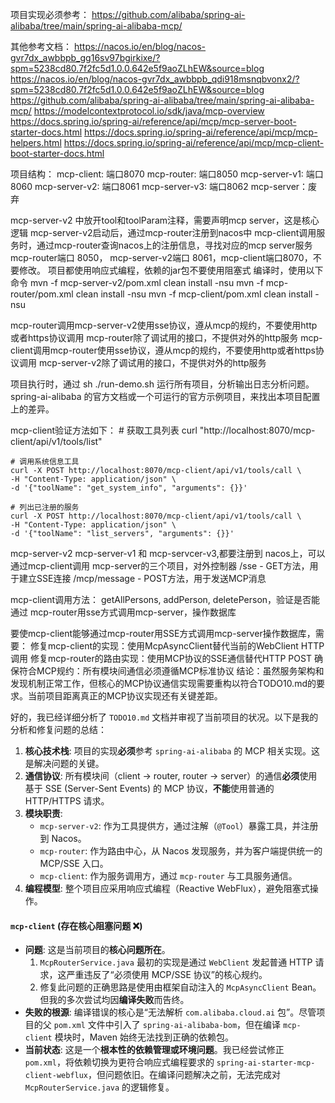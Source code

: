 项目实现必须参考： https://github.com/alibaba/spring-ai-alibaba/tree/main/spring-ai-alibaba-mcp/ 


其他参考文档：
https://nacos.io/en/blog/nacos-gvr7dx_awbbpb_gg16sv97bgirkixe/?spm=5238cd80.7f2fc5d1.0.0.642e5f9aoZLhEW&source=blog
https://nacos.io/en/blog/nacos-gvr7dx_awbbpb_qdi918msnqbvonx2/?spm=5238cd80.7f2fc5d1.0.0.642e5f9aoZLhEW&source=blog
https://github.com/alibaba/spring-ai-alibaba/tree/main/spring-ai-alibaba-mcp/ 
https://modelcontextprotocol.io/sdk/java/mcp-overview
https://docs.spring.io/spring-ai/reference/api/mcp/mcp-server-boot-starter-docs.html
https://docs.spring.io/spring-ai/reference/api/mcp/mcp-helpers.html
https://docs.spring.io/spring-ai/reference/api/mcp/mcp-client-boot-starter-docs.html

项目结构：
mcp-client: 端口8070
mcp-router: 端口8050
mcp-server-v1: 端口8060
mcp-server-v2: 端口8061
mcp-server-v3: 端口8062
mcp-server：废弃

mcp-server-v2 中放开tool和toolParam注释，需要声明mcp server，这是核心逻辑
mcp-server-v2启动后，通过mcp-router注册到nacos中
mcp-client调用服务时，通过mcp-router查询nacos上的注册信息，寻找对应的mcp server服务
mcp-router端口 8050， mcp-server-v2端口 8061，mcp-client端口8070，不要修改。 
项目都使用响应式编程，依赖的jar包不要使用阻塞式
编译时，使用以下命令
    mvn -f mcp-server-v2/pom.xml clean install -nsu
    mvn -f mcp-router/pom.xml clean install -nsu
    mvn -f mcp-client/pom.xml clean install -nsu

mcp-router调用mcp-server-v2使用sse协议，遵从mcp的规约，不要使用http或者https协议调用
mcp-router除了调试用的接口，不提供对外的http服务
mcp-client调用mcp-router使用sse协议，遵从mcp的规约，不要使用http或者https协议调用
mcp-server-v2除了调试用的接口，不提供对外的http服务

项目执行时，通过 sh ./run-demo.sh 运行所有项目，分析输出日志分析问题。
spring-ai-alibaba 的官方文档或一个可运行的官方示例项目，来找出本项目配置上的差异。

mcp-client验证方法如下：
    # 获取工具列表
    curl "http://localhost:8070/mcp-client/api/v1/tools/list"

    # 调用系统信息工具
    curl -X POST http://localhost:8070/mcp-client/api/v1/tools/call \
    -H "Content-Type: application/json" \
    -d '{"toolName": "get_system_info", "arguments": {}}'

    # 列出已注册的服务
    curl -X POST http://localhost:8070/mcp-client/api/v1/tools/call \
    -H "Content-Type: application/json" \
    -d '{"toolName": "list_servers", "arguments": {}}'


mcp-server-v2 mcp-server-v1 和 mcp-servcer-v3,都要注册到 nacos上，可以通过mcp-client调用
mcp-server的三个项目，对外控制器
    /sse - GET方法，用于建立SSE连接
    /mcp/message - POST方法，用于发送MCP消息


mcp-client调用方法： getAllPersons, addPerson, deletePerson，验证是否能通过 mcp-router用sse方式调用mcp-server，操作数据库

要使mcp-client能够通过mcp-router用SSE方式调用mcp-server操作数据库，需要：
修复mcp-client的实现：使用McpAsyncClient替代当前的WebClient HTTP调用
修复mcp-router的路由实现：使用MCP协议的SSE通信替代HTTP POST
确保符合MCP规约：所有模块间通信必须遵循MCP标准协议
结论：虽然服务架构和发现机制正常工作，但核心的MCP协议通信实现需要重构以符合TODO10.md的要求。当前项目距离真正的MCP协议实现还有关键差距。


好的，我已经详细分析了 `TODO10.md` 文档并审视了当前项目的状况。以下是我的分析和修复问题的总结：

1.  **核心技术栈**: 项目的实现**必须**参考 `spring-ai-alibaba` 的 MCP 相关实现。这是解决问题的关键。
2.  **通信协议**: 所有模块间（client -> router, router -> server）的通信**必须**使用基于 SSE (Server-Sent Events) 的 MCP 协议，**不能**使用普通的 HTTP/HTTPS 请求。
3.  **模块职责**:
    *   `mcp-server-v2`: 作为工具提供方，通过注解（`@Tool`）暴露工具，并注册到 Nacos。
    *   `mcp-router`: 作为路由中心，从 Nacos 发现服务，并为客户端提供统一的 MCP/SSE 入口。
    *   `mcp-client`: 作为服务调用方，通过 `mcp-router` 与工具服务通信。
4.  **编程模型**: 整个项目应采用响应式编程（Reactive WebFlux），避免阻塞式操作。


#### `mcp-client` (存在核心阻塞问题 ❌)
*   **问题**: 这是当前项目的**核心问题所在**。
    1.  `McpRouterService.java` 最初的实现是通过 `WebClient` 发起普通 HTTP 请求，这严重违反了“必须使用 MCP/SSE 协议”的核心规约。
    2.  修复此问题的正确思路是使用由框架自动注入的 `McpAsyncClient` Bean。但我的多次尝试均因**编译失败**而告终。
*   **失败的根源**: 编译错误的核心是“无法解析 `com.alibaba.cloud.ai` 包”。尽管项目的父 `pom.xml` 文件中引入了 `spring-ai-alibaba-bom`，但在编译 `mcp-client` 模块时，Maven 始终无法找到正确的依赖包。
*   **当前状态**: 这是一个**根本性的依赖管理或环境问题**。我已经尝试修正 `pom.xml`，将依赖切换为更符合响应式编程要求的 `spring-ai-starter-mcp-client-webflux`，但问题依旧。在编译问题解决之前，无法完成对 `McpRouterService.java` 的逻辑修复。


